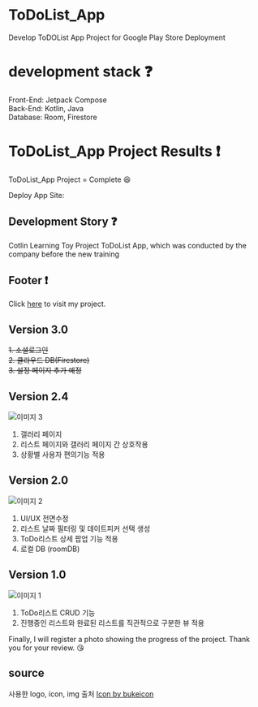 # ToDoList_App
Develop ToDOList App Project for Google Play Store Deployment

# development stack :question:

Front-End: Jetpack Compose <br />
Back-End: Kotlin, Java <br />
Database: Room, Firestore

# ToDoList_App Project Results :exclamation:

ToDoList_App Project = Complete :laughing: <br />

Deploy App Site: 
<!-- 
## Project Start
```zsh
$ npm install
$ npm run start:dev
```
## User Connect
```zsh
localhost:3000/index
```
## Admin Connect
```zsh
localhost:3000/admin/index
```
-->
## Development Story :question:

Cotlin Learning Toy Project ToDoList App, which was conducted by the company before the new training

## Footer :exclamation:

Click [here]( ) to visit my project.

## Version 3.0
~~1. 소셜로그인 <br />~~
~~2. 클라우드 DB(Firestore) <br />~~
~~3. 설정 페이지 추가 예정~~

## Version 2.4
![이미지 3](https://github.com/user-attachments/assets/3c782201-09b1-4e7b-a943-b7ca0a9b138f)
1. 갤러리 페이지 <br />
2. 리스트 페이지와 갤러리 페이지 간 상호작용 <br />
3. 상황별 사용자 편의기능 적용 

## Version 2.0
![이미지 2](https://github.com/user-attachments/assets/31a3c3a8-7fcf-4313-bbfd-ed720468a701)
1. UI/UX 전면수정 <br />
2. 리스트 날짜 필터링 및 데이트피커 선택 생성 <br />
3. ToDo리스트 상세 팝업 기능 적용
4. 로컬 DB (roomDB)

## Version 1.0
![이미지 1](https://github.com/user-attachments/assets/e18fd4e3-9c90-4a5d-aa5a-9482e90e8056)
1. ToDo리스트 CRUD 기능 <br />
2. 진행중인 리스트와 완료된 리스트를 직관적으로 구분한 뷰 적용

Finally, I will register a photo showing the progress of the project. Thank you for your review. 😘

## source
사용한 logo, icon, img 출처 <a href="https://www.freepik.com/sticker/planner_8764762">Icon by bukeicon</a>
